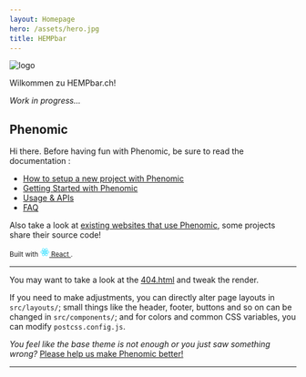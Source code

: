 ```yaml
---
layout: Homepage
hero: /assets/hero.jpg
title: HEMPbar
---
```

![logo](/assets/Logo_color1.svg)

Wilkommen zu HEMPbar.ch!

*Work in progress...*

## Phenomic

Hi there. Before having fun with Phenomic, be sure to read the documentation :

* [How to setup a new project with Phenomic](https://phenomic.io/docs/setup/)
* [Getting Started with Phenomic](https://phenomic.io/docs/getting-started/)
* [Usage & APIs](https://phenomic.io/docs/usage/)
* [FAQ](https://phenomic.io/docs/faq/)

Also take a look at
[existing websites that use Phenomic](https://phenomic.io/showcase/),
some projects share their source code!

<!-- demo to show you that you can use "assets" folder -->
<small>
Built with
<a href="https://facebook.github.io/react/">
<img alt="" src="assets/react.svg" width="16" height="16" />
React
</a>.
</small>

---

You may want to take a look at the [404.html](/404.html) and tweak the render.

If you need to make adjustments, you can directly alter page layouts in
`src/layouts/`;
small things like the header, footer, buttons and so on can be changed in
`src/components/`;
and for colors and common CSS variables, you can modify `postcss.config.js`.

*You feel like the base theme is not enough or you just saw something wrong?*
[Please help us make Phenomic better!](https://phenomic.io/contributing/)

---
